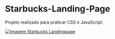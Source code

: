 # Starbucks-Landing-Page

Projeto realizado para praticar CSS e JavaScript.

[<img src="./images/starbucks.gif" alt="Imagem Starbucks Landingpage">](
https://paulpessoa.github.io/Starbucks-Landing-Page/)

